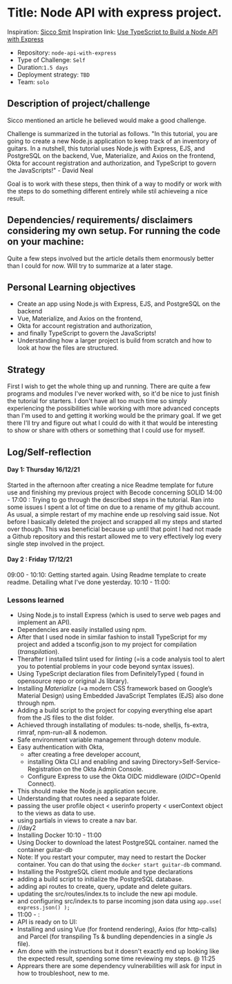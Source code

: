 # Title: Node API with express project. 
Inspiration: [Sicco Smit](https://github.com/Sick-0)
Inspiration link: [Use TypeScript to Build a Node API with Express](https://developer.okta.com/blog/2018/11/15/node-express-typescript)

- Repository: `node-api-with-express`
- Type of Challenge: `Self`
- Duration:`1.5 days`
- Deployment strategy: `TBD`
- Team: `solo`

## Description of project/challenge

Sicco mentioned an article he believed would make a good challenge. 

Challenge is summarized in the tutorial as follows. 
"In this tutorial, you are going to create a new Node.js application to keep track of an inventory of guitars. In a nutshell, this tutorial uses Node.js with Express, EJS, and PostgreSQL on the backend, Vue, Materialize, and Axios on the frontend, Okta for account registration and authorization, and TypeScript to govern the JavaScripts!" - David Neal 

Goal is to work with these steps, then think of a way to modify or work with the steps to do something different entirely while stil achieveing a nice result. 


## Dependencies/ requirements/ disclaimers considering my own setup. For running the code on your machine: 
Quite a few steps involved but the article details them enormously better than I could for now. Will try to summarize at a later stage. 


## Personal Learning objectives  

- Create an app using Node.js with Express, EJS, and PostgreSQL on the backend 
- Vue, Materialize, and Axios on the frontend, 
- Okta for account registration and authorization, 
- and finally TypeScript to govern the JavaScripts!
- Understanding how a larger project is build from scratch and how to look at how the files are structured. 
 

## Strategy

First I wish to get the whole thing up and running. There are quite a few programs and modules I've never worked with, so it'd be nice to just finish the tutorial for starters. I don't have all too much time so simply experiencing the possibilities while working with more advanced concepts than I'm used to and getting it working would be the primary goal. 
If we get there I'll try and figure out what I could do with it that would be interesting to show or share with others or something that I could use for myself.  


## Log/Self-reflection

#### Day 1: Thursday 16/12/21  

Started in the afternoon after creating a nice Readme template for future use and finishing my previous project with Becode concerning SOLID
14:00 - 17:00 : Trying to go through the described steps in the tutorial.  Ran into some issues I spent a lot of time on due to a rename of my github account. As usual, a simple restart of my machine ende up resolving said issue.  Not before I basically deleted the project and scrapped all my steps and started over though.  This was beneficial because up until that point I had not made a Github repository and this restart allowed me to very effectively log every single step involved in the project.  

#### Day 2 : Friday 17/12/21

09:00 - 10:10: Getting started again. Using Readme template to create readme. Detailing what I've done yesterday. 
10:10 - 11:00: 

### Lessons learned

- Using Node.js to install Express (which is used to serve web pages and implement an API). 
- Dependencies are easily installed using npm.  
- After that I used node in similar fashion to install TypeScript for my project and added a tsconfig.json to my project for compilation (*transpilation*).  
- Therafter I installed tslint used for *linting* (=is a code analysis tool to alert you to potential problems in your code beyond syntax issues).  
- Using TypeScript declaration files from DefinitelyTyped ( found in opensource repo or original Js library).  
- Installing *Materialize* (=a modern CSS framework based on Google’s Material Design) using Embedded JavaScript Templates (EJS) also done through npm. 
- Adding a build script to the project for copying everything else apart from the JS files to the dist folder.   
- Achieved through installating of modules: ts-node, shelljs, fs-extra, rimraf, npm-run-all & nodemon.  
- Safe environment variable management through dotenv module.
- Easy authentication with Okta,  
  - after creating a free developer account,  
  - installing Okta CLI and enabling and saving Directory>Self-Service-Registration on the Okta Admin Console.  
  - Configure Express to use the Okta OIDC middleware (*OIDC*=OpenId Connect).  
- This should make the Node.js application secure. 
- Understanding that routes need a separate folder. 
- passing the user profile object < userinfo property < userContext object to the views as data to use. 
- using partials in views to create a nav bar. 
- //day2 
- Installing Docker 10:10 - 11:00
- Using Docker to download the latest PostgreSQL container. named the container guitar-db
- Note: If you restart your computer, may need to restart the Docker container. You can do that using the `docker start guitar-db` command.
- Installing the PostgreSQL client module and type declarations 
- adding a build script to initialize the PostgreSQL database. 
- adding api routes to create, query, update and delete guitars. 
- updating the src/routes/index.ts to include the new api module.
- and configuring src/index.ts to parse incoming json data using `app.use( express.json() );`
- 11:00 - : 
- API is ready on to UI:
- Installing and using Vue (for frontend rendering), Axios (for http-calls) and Parcel (for transpiling Ts  & bundling dependencies in a single Js file).
- Am done with the instructions but it doesn't exactly end up looking like the expected result, spending some time reviewing my steps. @ 11:25
- Apprears there are some dependency vulnerabilities will ask for input in how to troubleshoot, new to me. 



